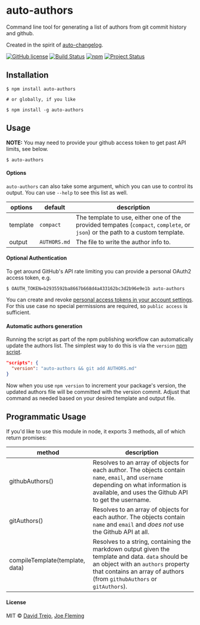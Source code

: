 # auto-authors

Command line tool for generating a list of authors from git commit history and github.

Created in the spirit of [auto-changelog](https://github.com/CookPete/auto-changelog/).

[![GitHub license](https://img.shields.io/badge/license-MIT-blue.svg)](https://raw.githubusercontent.com/w33ble/auto-authors/master/LICENSE)
[![Build Status](https://img.shields.io/travis/w33ble/auto-authors.svg?branch=master)](https://travis-ci.org/w33ble/auto-authors)
[![npm](https://img.shields.io/npm/v/auto-authors.svg)](https://www.npmjs.com/package/auto-authors)
[![Project Status](https://img.shields.io/badge/status-experimental-orange.svg)](https://nodejs.org/api/documentation.html#documentation_stability_index)

## Installation

```
$ npm install auto-authors

# or globally, if you like

$ npm install -g auto-authors
```

## Usage

**NOTE:** You may need to provide your github access token to get past API limits, see below.

```
$ auto-authors 
```

#### Options

`auto-authors` can also take some argument, which you can use to control its output. You can use `--help` to see this list as well.

options | default | description
------- | ------- | -----------
template | `compact` | The template to use, either one of the provided tempates (`compact`, `complete`, or `json`) or the path to a custom template.
output | `AUTHORS.md` | The file to write the author info to.

#### Optional Authentication

To get around GitHub's API rate limiting you can provide a personal
OAuth2 access token, e.g.

```
$ OAUTH_TOKEN=b2935592ba8667b668d4a433162bc3d2b96e9e1b auto-authors
```

You can create and revoke  [personal access tokens in your account settings](https://github.com/settings/tokens). For this use case no special permissions are required, so `public access` is sufficient.

#### Automatic authors generation

Running the script as part of the npm publishing workflow can automatically update the authors list. The simplest way to do this is via the `version` [npm script](https://docs.npmjs.com/misc/scripts).

```json
"scripts": {
  "version": "auto-authors && git add AUTHORS.md"
}
```

Now when you use `npm version` to increment your package's version, the updated authors file will be committed with the version commit. Adjust that command as needed based on your desired template and output file.

## Programmatic Usage

If you'd like to use this module in node, it exports 3 methods, all of which return promises:

method | description
------ | -----------
githubAuthors() | Resolves to an array of objects for each author. The objects contain `name`, `email`, and `username` depending on what information is available, and uses the Github API to get the username.
gitAuthors() | Resolves to an array of objects for each author. The objects contain `name` and `email` and *does not* use the Github API at all.
compileTemplate(template, data) | Resolves to a string, containing the markdown output given the template and data. `data` should be an object with an `authors` property that contains an array of authors (from `githubAuthors` or `gitAuthors`).

#### License

MIT © [David Trejo](https://github.com/DTrejo), [Joe Fleming](https://github.com/w33ble)
